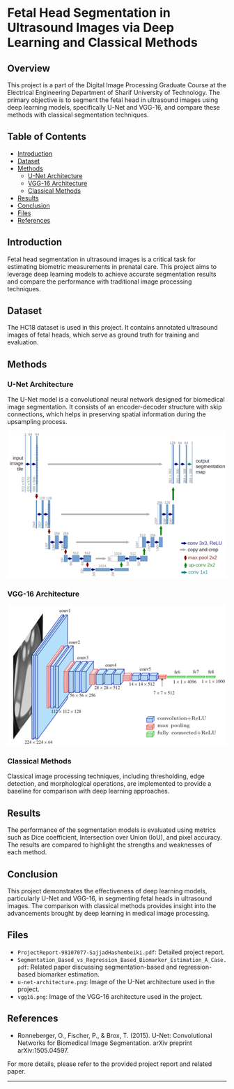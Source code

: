 # Fetal Head Segmentation in Ultrasound Images via Deep Learning and Classical Methods

## Overview

This project is a part of the Digital Image Processing Graduate Course at the Electrical Engineering Department of Sharif University of Technology. The primary objective is to segment the fetal head in ultrasound images using deep learning models, specifically U-Net and VGG-16, and compare these methods with classical segmentation techniques.

## Table of Contents

- [Introduction](#introduction)
- [Dataset](#dataset)
- [Methods](#methods)
  - [U-Net Architecture](#u-net-architecture)
  - [VGG-16 Architecture](#vgg-16-architecture)
  - [Classical Methods](#classical-methods)
- [Results](#results)
- [Conclusion](#conclusion)
- [Files](#files)
- [References](#references)

## Introduction

Fetal head segmentation in ultrasound images is a critical task for estimating biometric measurements in prenatal care. This project aims to leverage deep learning models to achieve accurate segmentation results and compare the performance with traditional image processing techniques.

## Dataset

The HC18 dataset is used in this project. It contains annotated ultrasound images of fetal heads, which serve as ground truth for training and evaluation.

## Methods

### U-Net Architecture

The U-Net model is a convolutional neural network designed for biomedical image segmentation. It consists of an encoder-decoder structure with skip connections, which helps in preserving spatial information during the upsampling process.

![U-Net Architecture](u-net-architecture.png)

### VGG-16 Architecture


![VGG-16 Architecture](vgg16.png)

### Classical Methods

Classical image processing techniques, including thresholding, edge detection, and morphological operations, are implemented to provide a baseline for comparison with deep learning approaches.

## Results

The performance of the segmentation models is evaluated using metrics such as Dice coefficient, Intersection over Union (IoU), and pixel accuracy. The results are compared to highlight the strengths and weaknesses of each method.

## Conclusion

This project demonstrates the effectiveness of deep learning models, particularly U-Net and VGG-16, in segmenting fetal heads in ultrasound images. The comparison with classical methods provides insight into the advancements brought by deep learning in medical image processing.

## Files

- `ProjectReport-98107077-SajjadHashembeiki.pdf`: Detailed project report.
- `Segmentation_Based_vs_Regression_Based_Biomarker_Estimation_A_Case.pdf`: Related paper discussing segmentation-based and regression-based biomarker estimation.
- `u-net-architecture.png`: Image of the U-Net architecture used in the project.
- `vgg16.png`: Image of the VGG-16 architecture used in the project.

## References

- Ronneberger, O., Fischer, P., & Brox, T. (2015). U-Net: Convolutional Networks for Biomedical Image Segmentation. arXiv preprint arXiv:1505.04597.

For more details, please refer to the provided project report and related paper.

---

